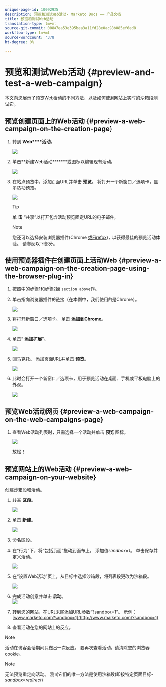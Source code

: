 ```yaml
---
unique-page-id: 10092925
description: 预览和测试Web活动- Marketo Docs —— 产品文档
title: 预览和测试Web活动
translation-type: tm+mt
source-git-commit: 00887ea53e395bea3a11fd28e0ac98b085ef6ed8
workflow-type: tm+mt
source-wordcount: '378'
ht-degree: 0%

---
```



# 预览和测试Web活动 {#preview-and-test-a-web-campaign}

本文向您展示了预览Web活动的不同方法，以及如何使用网站上实时的沙箱段测试它。

## 预览创建页面上的Web活动 {#preview-a-web-campaign-on-the-creation-page}

1. 转到 **Web****活动**。

   ![](assets/image2016-8-18-15-3a59-3a35.png)

1. 单击**新建Web活动*******或图标以编辑现有活动。

   ![](assets/create-new-or-edit-web-campaign.png)

1. 在站点预览中，添加页面URL并单击 **预览**。 将打开一个新窗口／选项卡，显示活动预览。

   ![](assets/three-1.png)

   >[!TIP]
   >
   >单 **击** “共享”以打开包含活动预览固定URL的电子邮件。

   >[!NOTE]
   >
   >您还可以选择安装浏览器插件(Chrome [或Firefox](https://chrome.google.com/webstore/detail/marketo-web-personalizati/ldiddonjplchallbngbccbfdfeldohkj)[](http://docs.marketo.com/display/docs/assets/mwp-0.0.0.8.xpi))，以获得最佳的预览活动体验。 请参阅以下部分。

## 使用预览器插件在创建页面上活动Web {#preview-a-web-campaign-on-the-creation-page-using-the-browser-plug-in}

1. 按照中的步骤1和步骤2操 `section above`作。
1. 单击指向浏览器插件的链接（在本例中，我们使用的是Chrome）。

   ![](assets/4-1.png)

1. 将打开新窗口／选项卡。 单击 **添加到Chrome**。

   ![](assets/five.png)

1. 单击“ **添加扩展**”。

   ![](assets/six.png)

1. 回马克托。 添加页面URL并单击 **预览**。

   ![](assets/seven.png)

1. 此时会打开一个新窗口／选项卡，用于预览活动在桌面、手机或平板电脑上的外观。

   ![](assets/campaign-preview.png)

## 预览Web活动网页 {#preview-a-web-campaign-on-the-web-campaigns-page}

1. 查看Web活动列表时，只需选择一个活动并单击 **预览** 图标。

   ![](assets/web-campaigns-1-preview-hand.png)

   放松！

## 预览网站上的Web活动 {#preview-a-web-campaign-on-your-website}

创建沙箱段和活动。

1. 转至 **区段**。

   ![](assets/new-dropdown-segments-hand.jpg)

1. 单击 **新建**。

   ![](assets/image2015-9-10-10-3a42-3a39.png)

1. 命名区段。
1. 在“行为”下，将“包括页面”拖动到画布上。 添加值*sandbox=1*。 单击保存并定义活动。

   ![](assets/segment.png)

1. 在“设置Web活动”页上，从目标中选择沙箱段，将列表段更改为沙箱段。

   ![](assets/set-web-campaign-target-segment.jpg)

1. 完成活动创意并单击 **启动**。\
   ![](assets/click-launch.jpg)

1. 转到您的网站，在URL末尾添加URL参数“?sandbox=1”。 示例： [www.marketo.com?sandbox=1](http://www.marketo.com/?sandbox=1)
1. 查看活动在您的网站上的反应。

>[!NOTE]
>
>活动在访客会话期间只做出一次反应。 要再次查看活动，请清除您的浏览器cookie。

>[!NOTE]
>
>无法预览重定向活动。 测试它们的唯一方法是使用沙箱段(即按特定页面目标- *sandbox=redirect*)


